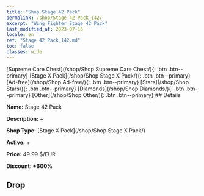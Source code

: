 ```yaml
---
title: "Shop Stage 42 Pack"
permalink: /shop/Stage 42 Pack_142/
excerpt: "Wing Fighter Stage 42 Pack"
last_modified_at: 2023-07-16
locale: en
ref: "Stage 42 Pack_142.md"
toc: false
classes: wide
---
```



  [Supreme Care Chest](/shop/Shop Supreme Care Chest/){: .btn .btn--primary}   [Stage X Pack](/shop/Shop Stage X Pack/){: .btn .btn--primary}   [Ad-free](/shop/Shop Ad-free/){: .btn .btn--primary}   [Stars](/shop/Shop Stars/){: .btn .btn--primary}   [Diamonds](/shop/Shop Diamonds/){: .btn .btn--primary}   [Other](/shop/Shop Other/){: .btn .btn--primary} ## Details

 **Name:** Stage 42 Pack 

 **Description:** +

 **Shop Type:** [Stage X Pack](/shop/Shop Stage X Pack/)

 **Active:** + 

 **Price:** 49.99 $/EUR 

 **Discount: +600%** 

## Drop


